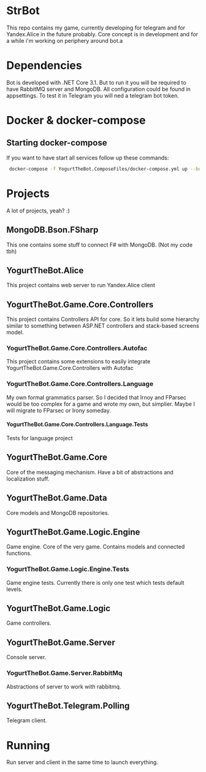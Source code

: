 # StrBot
This repo contains my game, currently developing for telegram and for Yandex.Alice in the future probably. Core concept 
is in development and for a while i'm working on periphery around bot.a

# Dependencies 
Bot is developed with .NET Core 3.1. But to run it you will be required to have RabbitMQ server and MongoDB. All 
configuration could be found in appsettings. To test it in Telegram you will ned a telegram bot token.

# Docker & docker-compose

## Starting docker-compose

If you want to have start all services follow up these commands:
```bash
 docker-compose -f YogurtTheBot.ComposeFiles/docker-compose.yml up --build -d
```

# Projects 
A lot of projects, yeah? :)

## MongoDB.Bson.FSharp
This one contains some stuff to connect F# with MongoDB. (Not my code tbh)

## YogurtTheBot.Alice
This project contains web server to run Yandex.Alice client

## YogurtTheBot.Game.Core.Controllers
This project contains Controllers API for core. So it lets build some hierarchy similar to something between ASP.NET controllers and stack-based screens model. 

### YogurtTheBot.Game.Core.Controllers.Autofac
This project contains some extensions to easily integrate YogurtTheBot.Game.Core.Controllers with Autofac

### YogurtTheBot.Game.Core.Controllers.Language
My own formal grammatics parser. So I decided that Irnoy and FParsec would be too complex for a game and wrote my own, but simplier. Maybe I will migrate to FParsec or Irony someday.

#### YogurtTheBot.Game.Core.Controllers.Language.Tests
Tests for language project

## YogurtTheBot.Game.Core
Core of the messaging mechanism. Have a bit of abstractions and localization stuff.

## YogurtTheBot.Game.Data
Core models and MongoDB repositories.

## YogurtTheBot.Game.Logic.Engine
Game engine. Core of the very game. Contains models and connected functions.
 
### YogurtTheBot.Game.Logic.Engine.Tests
Game engine tests. Currently there is only one test which tests default levels.

## YogurtTheBot.Game.Logic
Game controllers.

## YogurtTheBot.Game.Server
Console server.

### YogurtTheBot.Game.Server.RabbitMq
Abstractions of server to work with rabbitmq.

## YogurtTheBot.Telegram.Polling
Telegram client. 

# Running
Run server and client in the same time to launch everything. 
